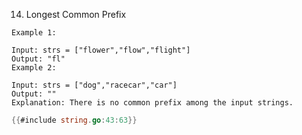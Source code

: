 14. Longest Common Prefix

```text
Example 1:

Input: strs = ["flower","flow","flight"]
Output: "fl"
Example 2:

Input: strs = ["dog","racecar","car"]
Output: ""
Explanation: There is no common prefix among the input strings.

```

```go
{{#include string.go:43:63}}
```